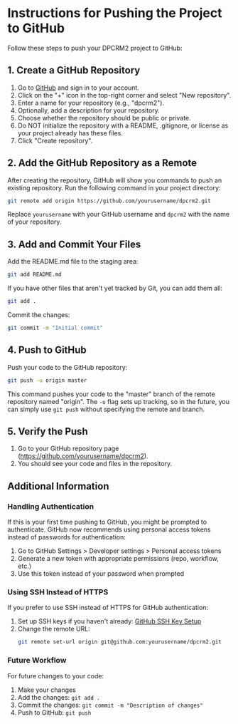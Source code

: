 # Instructions for Pushing the Project to GitHub

Follow these steps to push your DPCRM2 project to GitHub:

## 1. Create a GitHub Repository

1. Go to [GitHub](https://github.com/) and sign in to your account.
2. Click on the "+" icon in the top-right corner and select "New repository".
3. Enter a name for your repository (e.g., "dpcrm2").
4. Optionally, add a description for your repository.
5. Choose whether the repository should be public or private.
6. Do NOT initialize the repository with a README, .gitignore, or license as your project already has these files.
7. Click "Create repository".

## 2. Add the GitHub Repository as a Remote

After creating the repository, GitHub will show you commands to push an existing repository. Run the following command in your project directory:

```bash
git remote add origin https://github.com/yourusername/dpcrm2.git
```

Replace `yourusername` with your GitHub username and `dpcrm2` with the name of your repository.

## 3. Add and Commit Your Files

Add the README.md file to the staging area:

```bash
git add README.md
```

If you have other files that aren't yet tracked by Git, you can add them all:

```bash
git add .
```

Commit the changes:

```bash
git commit -m "Initial commit"
```

## 4. Push to GitHub

Push your code to the GitHub repository:

```bash
git push -u origin master
```

This command pushes your code to the "master" branch of the remote repository named "origin". The `-u` flag sets up tracking, so in the future, you can simply use `git push` without specifying the remote and branch.

## 5. Verify the Push

1. Go to your GitHub repository page (https://github.com/yourusername/dpcrm2).
2. You should see your code and files in the repository.

## Additional Information

### Handling Authentication

If this is your first time pushing to GitHub, you might be prompted to authenticate. GitHub now recommends using personal access tokens instead of passwords for authentication:

1. Go to GitHub Settings > Developer settings > Personal access tokens
2. Generate a new token with appropriate permissions (repo, workflow, etc.)
3. Use this token instead of your password when prompted

### Using SSH Instead of HTTPS

If you prefer to use SSH instead of HTTPS for GitHub authentication:

1. Set up SSH keys if you haven't already: [GitHub SSH Key Setup](https://docs.github.com/en/authentication/connecting-to-github-with-ssh/generating-a-new-ssh-key-and-adding-it-to-the-ssh-agent)
2. Change the remote URL:
   ```bash
   git remote set-url origin git@github.com:yourusername/dpcrm2.git
   ```

### Future Workflow

For future changes to your code:

1. Make your changes
2. Add the changes: `git add .`
3. Commit the changes: `git commit -m "Description of changes"`
4. Push to GitHub: `git push`
